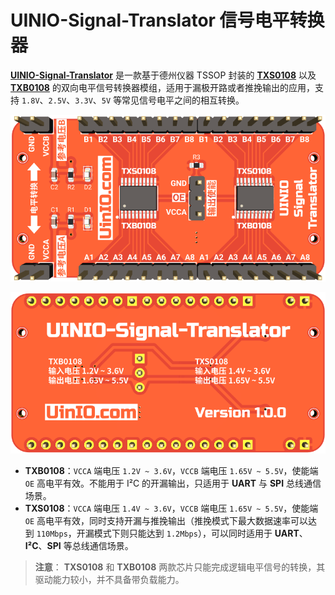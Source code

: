 # UINIO-Signal-Translator 信号电平转换器

[**UINIO-Signal-Translator**](https://gitee.com/uinika/UINIO-Signal-Translator) 是一款基于德州仪器 TSSOP 封装的 [**TXS0108**](https://www.ti.com.cn/product/cn/TXS0108E) 以及 [**TXB0108**](https://www.ti.com.cn/product/cn/TXB0108) 的双向电平信号转换器模组，适用于漏极开路或者推挽输出的应用，支持 `1.8V`、`2.5V`、`3.3V`、`5V` 等常见信号电平之间的相互转换。

![](./Images/PCB-3D-1.png)

![](./Images/PCB-3D-2.png)

- **TXB0108**：`VCCA` 端电压 `1.2V ~ 3.6V`，`VCCB` 端电压 `1.65V ~ 5.5V`，使能端 `OE` 高电平有效。不能用于 I²C 的开漏输出，只适用于 **UART** 与 **SPI** 总线通信场景。
- **TXS0108**：`VCCA` 端电压 `1.4V ~ 3.6V`，`VCCB` 端电压 `1.65V ~ 5.5V`，使能端 `OE` 高电平有效，同时支持开漏与推挽输出（推挽模式下最大数据速率可以达到 `110Mbps`，开漏模式下则只能达到 `1.2Mbps`），可以同时适用于 **UART**、**I²C**、**SPI** 等总线通信场景。

> **注意**： **TXS0108** 和 **TXB0108** 两款芯片只能完成逻辑电平信号的转换，其驱动能力较小，并不具备带负载能力。
